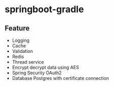 # springboot-gradle

## Feature
- Logging
- Cache
- Validation
- Redis
- Thread service
- Encrypt decrypt data using AES
- Spring Security OAuth2
- Database Postgres with certificate connection
